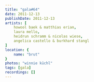 ```yaml
---
title: "gala#64"
date: 2011-12-13
publishDate: 2011-12-13
artists: [
    howool baek & matthias erian,
    laura mello,
    heidrun schramm & nicolas wiese,
    angelica castello & burkhard stangl
]
location: {
    name: "brut"
}
photos: "winnie küchl"
tags: [gala]
recordings: []
---
```

